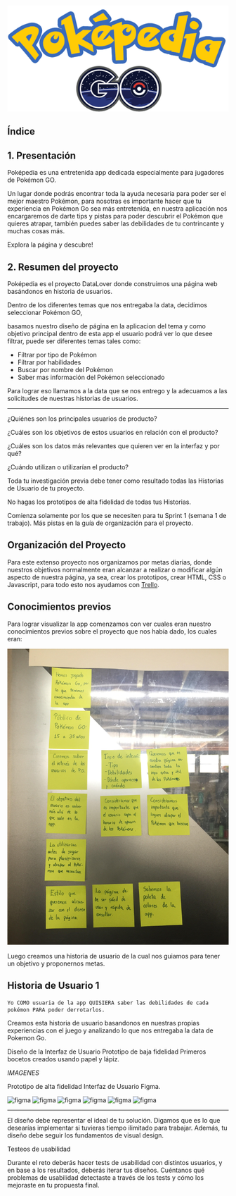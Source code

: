 ![Poképedia](src/img_readme/Logo-Pokepedia.png)

## Índice


## 1. Presentación

Poképedia es una entretenida app dedicada especialmente para jugadores de Pokémon GO. 

Un lugar donde podrás encontrar toda la ayuda necesaria para poder ser el mejor maestro Pokémon, para nosotras es importante hacer que tu experiencia en Pokémon Go sea más entretenida, en nuestra aplicación nos encargaremos de darte tips y pistas para poder descubrir el Pokémon que quieres atrapar, también puedes saber las debilidades de tu contrincante y muchas cosas más.

Explora la página y descubre!

## 2. Resumen del proyecto

Poképedia es el proyecto DataLover donde construimos una página web basándonos en historia de usuarios. 

Dentro de los diferentes temas que nos entregaba la data, decidimos seleccionar Pokémon GO,

 basamos nuestro diseño de página en la aplicacion del tema y como objetivo principal dentro de esta app el usuario podrá ver lo que desee filtrar, puede ser diferentes temas tales como: 

- Filtrar por tipo de Pokémon
- Filtrar por habilidades
- Buscar por nombre del Pokémon
- Saber mas información del Pokémon seleccionado

Para lograr eso llamamos a la data que se nos entrego y la adecuamos a las solicitudes de nuestras historias de usuarios.

-------

¿Quiénes son los principales usuarios de producto?

¿Cuáles son los objetivos de estos usuarios en relación con el producto?

¿Cuáles son los datos más relevantes que quieren ver en la interfaz y por qué?

¿Cuándo utilizan o utilizarían el producto?

Toda tu investigación previa debe tener como resultado todas las Historias de Usuario de tu proyecto.

No hagas los prototipos de alta fidelidad de todas tus Historias. 

Comienza solamente por los que se necesiten para tu Sprint 1 (semana 1 de trabajo). Más pistas en la guía de organización para el proyecto.

## Organización del Proyecto

Para este extenso proyecto nos organizamos por metas diarias, donde nuestros objetivos normalmente eran alcanzar a realizar o modificar algún aspecto de nuestra página, ya sea, crear los prototipos, crear HTML, CSS o Javascript, para todo esto nos ayudamos con [Trello](https://trello.com/b/RDfmAMNS/pok%C3%A9mon-go-wiki).


## Conocimientos previos

Para lograr visualizar la app comenzamos con ver cuales eran nuestro conocimientos previos sobre el proyecto que nos había dado, los cuales eran:

![imagen](src/img_readme/Conocimientos_Previos.jpg)


Luego creamos una historia de usuario de la cual nos guiamos para tener un objetivo y proponernos metas.


## Historia de Usuario 1

```
Yo COMO usuaria de la app QUISIERA saber las debilidades de cada pokémon PARA poder derrotarlos.

```
Creamos esta historia de usuario basandonos en nuestras propias experiencias con el juego y analizando lo que nos entregaba la data de Pokemon Go.

Diseño de la Interfaz de Usuario
Prototipo de baja fidelidad
Primeros bocetos creados usando papel y lápiz. 

*IMAGENES*

Prototipo de alta fidelidad
 Interfaz de Usuario Figma.

![figma](src/img_readme/PoképediGO_01.jpg)
![figma](src/img_readme/PoképediGO_02.jpg)
![figma](src/img_readme/PoképediGO_03.jpg)
![figma](src/img_readme/PoképediGO_04.jpg)
![figma](src/img_readme/PoképediGO_05.jpg)
![figma](src/img_readme/PoképediGO_06.jpg)


-------------------------------------------


El diseño debe representar el ideal de tu solución. Digamos que es lo que desearías implementar si tuvieras tiempo ilimitado para trabajar. Además, tu diseño debe seguir los fundamentos de visual design.



Testeos de usabilidad

Durante el reto deberás hacer tests de usabilidad con distintos usuarios, y en base a los resultados, deberás iterar tus diseños. Cuéntanos qué problemas de usabilidad detectaste a través de los tests y cómo los mejoraste en tu propuesta final.
